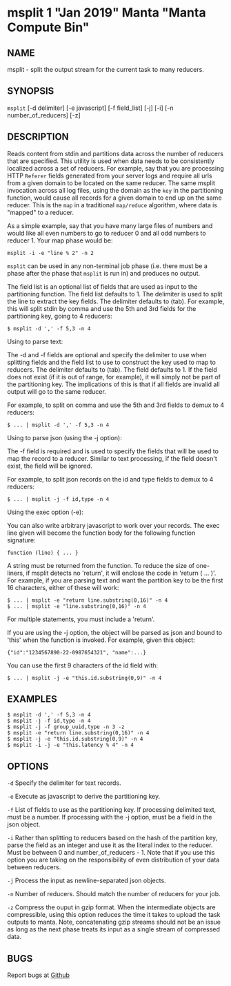 msplit 1 "Jan 2019" Manta "Manta Compute Bin"
============================================

NAME
----

msplit - split the output stream for the current task to many reducers.

SYNOPSIS
--------

`msplit` [-d delimiter] [-e javascript] [-f field_list] [-j] [-i]
         [-n number_of_reducers] [-z]


DESCRIPTION
-----------

Reads content from stdin and partitions data across the number of reducers that
are specified.  This utility is used when data needs to be consistently
localized across a set of reducers.  For example, say that you are processing
HTTP `Referer` fields generated from your server logs and require all urls from
a given domain to be located on the same reducer.  The same msplit invocation
across all log files, using the domain as the `key` in the partitioning
function, would cause all records for a given domain to end up on the same
reducer.  This is the `map` in a traditional `map/reduce` algorithm, where data
is "mapped" to a reducer.

As a simple example, say that you have many large files of numbers and would
like all even numbers to go to reducer 0 and all odd numbers to reducer 1.  Your
map phase would be:

    msplit -i -e "line % 2" -n 2

`msplit` can be used in any non-terminal job phase (i.e. there must be a phase
after the phase that `msplit` is run in) and produces no output.

The field list is an optional list of fields that are used as input to the
partitioning function.  The field list defaults to 1.  The delimiter is used to
split the line to extract the key fields.  The delimiter defaults to (tab).  For
example, this will split stdin by comma and use the 5th and 3rd fields for the
partitioning key, going to 4 reducers:

    $ msplit -d ',' -f 5,3 -n 4

Using to parse text:

The -d and -f fields are optional and specify the delimiter to use when
splitting fields and the field list to use to construct the key used to map to
reducers.  The delimiter defaults to (tab).  The field defaults to 1.  If the
field does not exist (if it is out of range, for example), it will simply not be
part of the partitioning key.  The implications of this is that if all fields
are invalid all output will go to the same reducer.

For example, to split on comma and use the 5th and 3rd fields to demux to 4
reducers:

    $ ... | msplit -d ',' -f 5,3 -n 4

Using to parse json (using the -j option):

The -f field is required and is used to specify the fields that will be used to
map the record to a reducer.  Similar to text processing, if the field doesn't
exist, the field will be ignored.

For example, to split json records on the id and type fields to demux to 4
reducers:

    $ ... | msplit -j -f id,type -n 4

Using the exec option (-e):

You can also write arbitrary javascript to work over your records.  The exec
line given will become the function body for the following function signature:

    function (line) { ... }

A string must be returned from the function.  To reduce the size of one-liners,
if msplit detects no 'return', it will enclose the code in 'return ( ... )'.
For example, if you are parsing text and want the partition key to be the first
16 characters, either of these will work:

    $ ... | msplit -e "return line.substring(0,16)" -n 4
    $ ... | msplit -e "line.substring(0,16)" -n 4

For multiple statements, you must include a 'return'.

If you are using the -j option, the object will be parsed as json and bound to
'this' when the function is invoked.  For example, given this object:

    {"id":"1234567890-22-0987654321", "name":...}

You can use the first 9 characters of the id field with:

    $ ... | msplit -j -e "this.id.substring(0,9)" -n 4

EXAMPLES
--------

    $ msplit -d ',' -f 5,3 -n 4
    $ msplit -j -f id,type -n 4
    $ msplit -j -f group_uuid,type -n 3 -z
    $ msplit -e "return line.substring(0,16)" -n 4
    $ msplit -j -e "this.id.substring(0,9)" -n 4
    $ msplit -i -j -e "this.latency % 4" -n 4

OPTIONS
-------

`-d`
  Specify the delimiter for text records.

`-e`
  Execute as javascript to derive the partitioning key.

`-f`
  List of fields to use as the partitioning key.  If processing delimited text,
  must be a number.  If processing with the -j option, must be a field in the
  json object.

`-i`
  Rather than splitting to reducers based on the hash of the partition key,
  parse the field as an integer and use it as the literal index to the reducer.
  Must be between 0 and number_of_reducers - 1.  Note that if you use this
  option you are taking on the responsibility of even distribution of your data
  between reducers.

`-j`
  Process the input as newline-separated json objects.

`-n`
  Number of reducers.  Should match the number of reducers for your job.

`-z`
  Compress the ouput in gzip format. When the intermediate objects are compressible,
  using this option reduces the time it takes to upload the task outputs to manta.
  Note, concatenating gzip streams should not be an issue as long as the next phase
  treats its input as a single stream of compressed data.

BUGS
----

Report bugs at [Github](https://github.com/TritonDataCenter/manta-compute-bin/issues)
